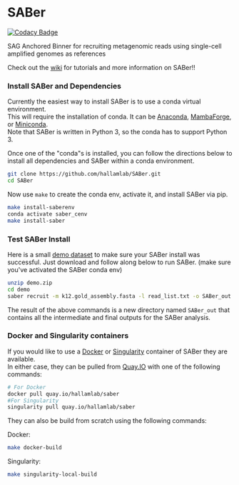 # SABer

[![Codacy Badge](https://api.codacy.com/project/badge/Grade/1a2954edef114b81a583bb23ffba2ace)](https://app.codacy.com/gh/hallamlab/SABer?utm_source=github.com&utm_medium=referral&utm_content=hallamlab/SABer&utm_campaign=Badge_Grade_Dashboard)

SAG Anchored Binner for recruiting metagenomic reads using single-cell amplified genomes as references

Check out the [wiki](https://github.com/hallamlab/SABer/wiki) for tutorials and more information on SABer!!

### Install SABer and Dependencies
Currently the easiest way to install SABer is to use a conda virtual environment.  
This will require the installation of conda. It can be [Anaconda](https://www.anaconda.com/download), [MambaForge](https://mamba.readthedocs.io/en/latest/installation.html), or [Miniconda](https://docs.conda.io/en/latest/miniconda.html).\
Note that SABer is written in Python 3, so the conda has to support Python 3.

Once one of the "conda"s is installed, you can follow the directions below to install all dependencies and SABer within a conda environment.
```sh
git clone https://github.com/hallamlab/SABer.git
cd SABer
```
 Now use `make` to create the conda env, activate it, and install SABer via pip.
```sh
make install-saberenv
conda activate saber_cenv
make install-saber
```

### Test SABer Install
Here is a small [demo dataset](https://drive.google.com/file/d/1yUoPpoNRl6-CZHkRoUYDbikBJk4yC-3V/view?usp=sharing) to make sure your SABer install was successful.
Just download and follow along below to run SABer. (make sure you've activated the SABer conda env)
```sh
unzip demo.zip
cd demo
saber recruit -m k12.gold_assembly.fasta -l read_list.txt -o SABer_out -s SAG
```
The result of the above commands is a new directory named `SABer_out` that contains all the intermediate and final outputs for the SABer analysis. 

### Docker and Singularity containers
If you would like to use a [Docker](https://docs.docker.com/engine/install/) or [Singularity](https://docs.sylabs.io/guides/3.0/user-guide/installation.html) container of SABer they are available.\
In either case, they can be pulled from [Quay.IO](https://quay.io/repository/hallamlab/saber) with one of the following commands:
```sh
# For Docker
docker pull quay.io/hallamlab/saber
#For Singularity
singularity pull quay.io/hallamlab/saber
```
They can also be build from scratch using the following commands:

Docker:
```sh
make docker-build
```
Singularity:
```sh
make singularity-local-build
``` 

